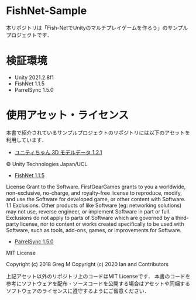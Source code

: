 # FishNet-Sample

本リポジトリは「Fish-NetでUnityのマルチプレイゲームを作ろう」のサンプルプロジェクトです．

# 検証環境

 * Unity 2021.2.8f1
 * FishNet 1.1.5
 * ParrelSync 1.5.0

# 使用アセット・ライセンス

本書で紹介されているサンプルプロジェクトのリポジトリには以下のアセットを利用しています．

 * [ユニティちゃん 3D モデルデータ 1.2.1](https://unity-chan.com/contents/license_jp/)
 
© Unity Technologies Japan/UCL
 
 * [FishNet 1.1.5](https://github.com/FirstGearGames/FishNet/blob/main/LICENSE.md)
 
License Grant to the Software. FirstGearGames grants to you a worldwide, non-exclusive, no-charge, and royalty-free license to reproduce, 
modify, and use the Software for developed game, or other content with Software.
1.1 Exclusions. Other products of like Software (eg: networking solutions) may not use, reverse engineer, 
or implement Software in part or full. Exclusions do not apply to parts of Software which are governed by a third-party license, 
nor to content or works created specifically to be used with Software, such as tools, add-ons, games, or improvements for Software.
 
 * [ParrelSync 1.5.0](https://github.com/VeriorPies/ParrelSync/blob/master/LICENSE.md)
 
MIT License

Copyright (c) 2018 Greg M
Copyright (c) 2020 Ian and Contributors
 
上記アセット以外のリポジトリ上のコードはMIT Licenseです．
本書のコードを参考にソフトウェアを配布・ソースコードを公開する場合はアセットや同梱するソフトウェアのライセンスに遵守するようにご留意ください．
